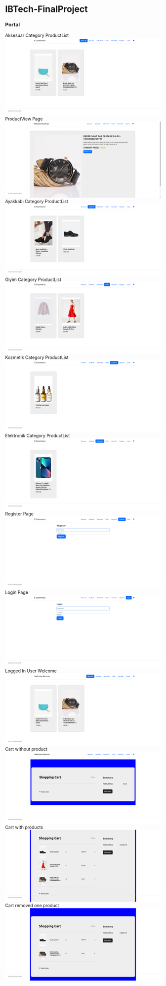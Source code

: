 # IBTech-FinalProject

### Portal
Aksesuar Category ProductList
![alt text](https://github.com/kamrankamilli/IBTech-FinalProject/blob/main/ScreenShots/AksesuarProductList.png)
ProductView Page
![alt text](https://github.com/kamrankamilli/IBTech-FinalProject/blob/main/ScreenShots/ProductViewPage.png)
Ayakkabı Category ProductList
![alt text](https://github.com/kamrankamilli/IBTech-FinalProject/blob/main/ScreenShots/Ayakkab%C4%B1ProductList.png)
Giyim Category ProductList
![alt text](https://github.com/kamrankamilli/IBTech-FinalProject/blob/main/ScreenShots/GiyimProductList.png)
Kozmetik Category ProductList
![alt text](https://github.com/kamrankamilli/IBTech-FinalProject/blob/main/ScreenShots/KozmetikProductList.png)
Elektronik Category ProductList
![alt text](https://github.com/kamrankamilli/IBTech-FinalProject/blob/main/ScreenShots/ElektronikProductList.png)
Register Page
![alt text](https://github.com/kamrankamilli/IBTech-FinalProject/blob/main/ScreenShots/RegisterPage.png)
Login Page
![alt text](https://github.com/kamrankamilli/IBTech-FinalProject/blob/main/ScreenShots/LoginPage.png)
Logged In User Welcome
![alt text](https://github.com/kamrankamilli/IBTech-FinalProject/blob/main/ScreenShots/LoggedInUserWelcome.png)
Cart without product
![alt text](https://github.com/kamrankamilli/IBTech-FinalProject/blob/main/ScreenShots/CartWithoutProduct.png)
Cart with products
![alt text](https://github.com/kamrankamilli/IBTech-FinalProject/blob/main/ScreenShots/ShoppingCartWithAddedProducts.png)
Cart removed one product
![alt text](https://github.com/kamrankamilli/IBTech-FinalProject/blob/main/ScreenShots/ShoppingCartWithRemovedOneProduct.png)

